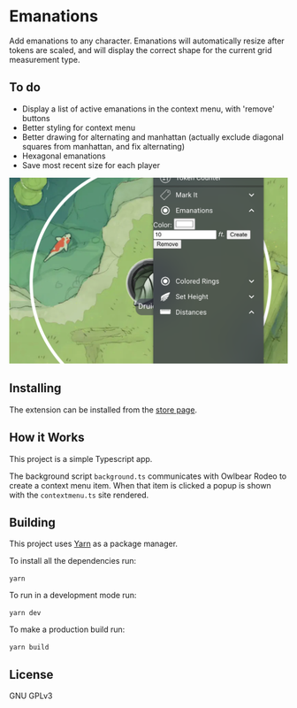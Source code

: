 # Emanations

Add emanations to any character. Emanations will automatically resize after tokens are scaled, and will display the correct shape for the current grid measurement type.

## To do
- Display a list of active emanations in the context menu, with 'remove' buttons
- Better styling for context menu
- Better drawing for alternating and manhattan (actually exclude diagonal squares from manhattan, and fix alternating)
- Hexagonal emanations
- Save most recent size for each player

![Interface](./docs/header.jpg)

## Installing

The extension can be installed from the [store page](https://extensions.owlbear.rodeo/owlbear-emanation).

## How it Works

This project is a simple Typescript app.

The background script `background.ts` communicates with Owlbear Rodeo to create a context menu item. When that item is clicked a popup is shown with the `contextmenu.ts` site rendered.

## Building

This project uses [Yarn](https://yarnpkg.com/) as a package manager.

To install all the dependencies run:

`yarn`

To run in a development mode run:

`yarn dev`

To make a production build run:

`yarn build`

## License

GNU GPLv3
